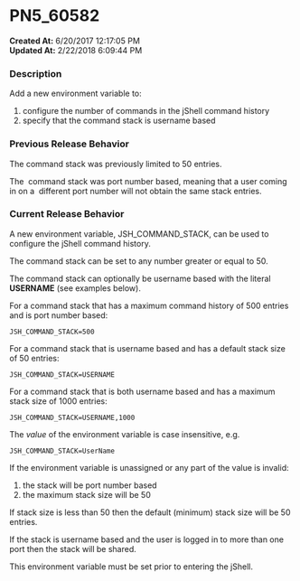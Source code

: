 # PN5_60582

**Created At:** 6/20/2017 12:17:05 PM  
**Updated At:** 2/22/2018 6:09:44 PM  


### Description

Add a new environment variable to:

1. configure the number of commands in the jShell command history
2. specify that the command stack is username based




### Previous Release Behavior

The command stack was previously limited to 50 entries.

The  command stack was port number based, meaning that a user coming in on a  different port number will not obtain the same stack entries.



### Current Release Behavior

A new environment variable, JSH\_COMMAND\_STACK, can be used to configure the jShell command history.

The command stack can be set to any number greater or equal to 50.

The command stack can optionally be username based with the literal **USERNAME** (see examples below).

For a command stack that has a maximum command history of 500 entries and is port number based:

```
JSH_COMMAND_STACK=500
```

For a command stack that is username based and has a default stack size of 50 entries:

```
JSH_COMMAND_STACK=USERNAME
```

For a command stack that is both username based and has a maximum stack size of 1000 entries:

```
JSH_COMMAND_STACK=USERNAME,1000
```

The *value* of the environment variable is case insensitive, e.g.

```
JSH_COMMAND_STACK=UserName
```



If the environment variable is unassigned or any part of the value is invalid:

1. the stack will be port number based
2. the maximum stack size will be 50


If stack size is less than 50 then the default (minimum) stack size will be 50 entries.

If the stack is username based and the user is logged in to more than one port then the stack will be shared.

This environment variable must be set prior to entering the jShell.
